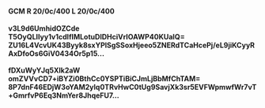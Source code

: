 #### GCM R 20/0c/400 L 20/0c/400
**v3L9d6UmhidOZCde**<br/>**T5OyQLIIyy1v1cdlfIMLotuDlDHciVrIOAWP40KUaIQ=**<br/>**ZU16L4VcvUK43Byyk8sxYPlSgSSoxHjeeo5ZNERdTCaHcePj/eL9jiKCyyRAxDfoOs6GiV0434Or5p15...**<br/><br/>
**fDXuWyYJq5Xlk2aW**<br/>**omZVVvCD7+iBYZi0BthCc0YSPTiBiCJmLjBbMfChTAM=**<br/>**8P7dnF46EDjW3oYAM2ylq0TRvHwC0tUg9SavjXk3sr5EVFWpmwfWr7vT+GmrfvP6Eq3NmYer8JhqeFU7...**